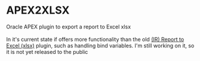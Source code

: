 # APEX2XLSX
Oracle APEX plugin to export a report to Excel xlsx<br/><br/>
In it's current state if offers more functionality than the old [(IR) Report to Excel (xlsx)](http://www.apex-plugin.com/oracle-apex-plugins/process-type-plugin/ir-report-to-excel-xlsx_74.html) plugin, such as handling bind variables.
I'm still working on it, so it is not yet released to the public
